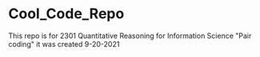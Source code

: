 # Cool_Code_Repo

This repo is for 2301 Quantitative Reasoning for Information Science "Pair coding" 
it was created 9-20-2021

